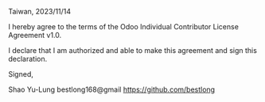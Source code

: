 Taiwan, 2023/11/14

I hereby agree to the terms of the Odoo Individual Contributor License
Agreement v1.0.

I declare that I am authorized and able to make this agreement and sign this
declaration.

Signed,

Shao Yu-Lung bestlong168@gmail https://github.com/bestlong
